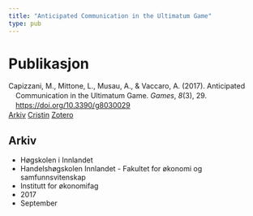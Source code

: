 ```yaml
---
title: "Anticipated Communication in the Ultimatum Game"
type: pub
---
```

<h1>Publikasjon</h1>
<article id="csl-bib-container-56DFUJWF" class="csl-bib-container">
  <div class="csl-bib-body" style="line-height: 1.35; padding-left: 1em; text-indent:-1em;">
  <div class="csl-entry">Capizzani, M., Mittone, L., Musau, A., &amp; Vaccaro, A. (2017). Anticipated Communication in the Ultimatum Game. <i>Games</i>, <i>8</i>(3), 29. <a href="https://doi.org/10.3390/g8030029">https://doi.org/10.3390/g8030029</a></div>
</div>
  <div class="csl-bib-buttons">
    <a href="#taxonomy-article-56DFUJWF" class="csl-bib-button">Arkiv</a>
    <a href="https://app.cristin.no/results/show.jsf?id=1498181" alt="Cristin URL" class="csl-bib-button">Cristin</a>
    <a href="http://zotero.org/groups/5022929/items/56DFUJWF" alt="Zotero URL" class="csl-bib-button">Zotero</a>
  </div>
  <div id="csl-bib-meta-container-56DFUJWF"></div>
</article>
<div id="csl-bib-meta-56DFUJWF" class="csl-bib-meta">
  <article id="taxonomy-article-56DFUJWF" class="taxonomy-article">
    <h1>Arkiv</h1>
    <ul>
      <li>Høgskolen i Innlandet</li>
      <li>Handelshøgskolen Innlandet - Fakultet for økonomi og samfunnsvitenskap</li>
      <li>Institutt for økonomifag</li>
      <li>2017</li>
      <li>September</li>
    </ul>
  </article>
</div>
